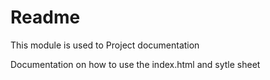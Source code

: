 Readme
===========

This module is used to Project documentation

Documentation on how to use the index.html and sytle sheet